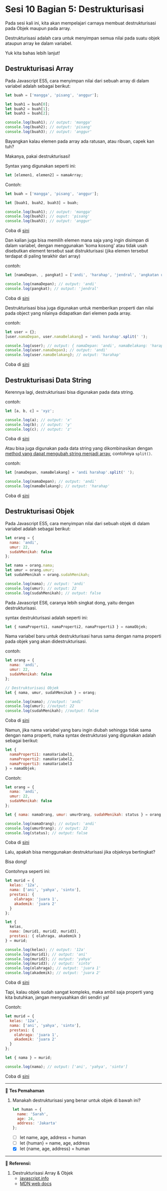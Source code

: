 # Sesi 10 Bagian 5: Destrukturisasi

Pada sesi kali ini, kita akan mempelajari carnaya membuat destrukturisasi pada Objek maupun pada array.

Destrukturisasi adalah cara untuk menyimpan semua nilai pada suatu objek ataupun array ke dalam variabel.

Yuk kita bahas lebih lanjut!

## Destrukturisasi Array

Pada Javascript ES5, cara menyimpan nilai dari sebuah array di dalam variabel adalah sebagai berikut:

```javascript
let buah = ['mangga', 'pisang', 'anggur'];

let buah1 = buah[0];
let buah2 = buah[1];
let buah3 = buah[2];

console.log(buah1); // output: 'mangga'
console.log(buah2); // output: 'pisang'
console.log(buah3); // output: 'anggur'
```

Bayangkan kalau elemen pada array ada ratusan, atau ribuan, capek kan tuh?

Makanya, pakai destrukturisasi!

Syntax yang digunakan seperti ini:

```javascript
let [elemen1, elemen2] = namaArray;
```

Contoh:

```javascript
let buah = ['mangga', 'pisang', 'anggur'];

let [buah1, buah2, buah3] = buah;

console.log(buah1); // output: 'mangga'
console.log(buah2); // ouput: 'pisang'
console.log(buah3); // output: 'anggur'
```

Coba di [sini](https://repl.it/@sarahgushef/Destrukturisasi-Array)

Dan kalian juga bisa memilih elemen mana saja yang ingin disimpan di dalam variabel, dengan menggunakan 'koma kosong' atau tidak usah disebutkan element tersebut saat distrukturisasi (jika elemen tersebut terdapat di paling terakhir dari array)

contoh:

```javascript
let [namaDepan, , pangkat] = ['andi', 'harahap', 'jendral', 'angkatan udara'];

console.log(namaDepan); // output: 'andi'
console.log(pangkat); // output: 'jendral'
```

Coba di [sini](https://repl.it/@sarahgushef/Memilih-Elemen-Array-pada-Destrukturisasi)

Destrukturisasi bisa juga digunakan untuk memberikan properti dan nilai pada object yang nilainya didapatkan dari elemen pada array.

contoh:

```javascript
let user = {};
[user.namaDepan, user.namaBelakang] = 'andi harahap'.split(' ');

console.log(user); // output: { namaDepan: 'andi', namaBelakang: 'harap' }
console.log(user.namaDepan); // output: 'andi'
console.log(user.namaBelakang); // output: 'harahap'
```

Coba di [sini](https://repl.it/@sarahgushef/Destrukturisasi-Array-untuk-Properti-dan-Nilai-Objek)

## Destrukturisasi Data String

Kerennya lagi, destrukturisasi bisa digunakan pada data string.

contoh:

```javascript
let [a, b, c] = 'xyz';

console.log(a); // output: 'x'
console.log(b); // output: 'y'
console.log(c); // output: 'z'
```

Coba di [sini](https://repl.it/@sarahgushef/Destrukturisasi-Data-String)

Atau bisa juga digunakan pada data string yang dikombinasikan dengan <u>method yang dapat mengubah string menjadi array</u>, contohnya `split()`.

contoh:

```javascript
let [namaDepan, namaBelakang] = 'andi harahap'.split(' ');

console.log(namaDepan); // output: 'andi'
console.log(namaBelakang); // output: 'harahap'
```

Coba di [sini](https://repl.it/@sarahgushef/Kombinasi-Destrukturisasi-Data-String-dengan-Method)

## Destrukturisasi Objek

Pada Javascript ES5, cara menyimpan nilai dari sebuah objek di dalam variabel adalah sebagai berikut:

```javascript
let orang = {
  nama: 'andi',
  umur: 22,
  sudahMenikah: false
};

let nama = orang.nama;
let umur = orang.umur;
let sudahMenikah = orang.sudahMenikah;

console.log(nama); // output: 'andi'
console.log(umur); // output: 22
console.log(sudahMenikah); // output: false
```

Pada Javascript ES6, caranya lebih singkat dong, yaitu dengan destrukturisasi.

syntax destrukturisasi adalah seperti ini:

```javascript
let { namaProperti1, namaProperti2, namaProperti3 } = namaObjek;
```

Nama variabel baru untuk destrukturisasi harus sama dengan nama properti pada objek yang akan didestrukturisasi.

contoh:

```javascript
let orang = {
  nama: 'andi',
  umur: 22,
  sudahMenikah: false
};

// Destrukturisasi Objek
let { nama, umur, sudahMenikah } = orang;

console.log(nama); //output: 'andi'
console.log(umur); //output: 22
console.log(sudahMenikah); //output: false
```

Coba di [sini](https://repl.it/@sarahgushef/Destrukturisasi-Objek)

Namun, jika nama variabel yang baru ingin diubah sehingga tidak sama dengan nama properti, maka syntax destrukturasi yang digunakan adalah sebagai berikut:

```javascript
let {
  namaProperti1: namaVariabel1,
  namaProperti2: namaVariabel2,
  namaProperti3: namaVariabel3
} = namaObjek;
```

Contoh:

```javascript
let orang = {
  nama: 'andi',
  umur: 22,
  sudahMenikah: false
};

let { nama: namaOrang, umur: umurOrang, sudahMenikah: status } = orang;

console.log(namaOrang); // output: 'andi'
console.log(umurOrang); // output: 22
console.log(status); // output: false
```

Coba di [sini](https://repl.it/@sarahgushef/Mengubah-Nama-Variabel-Baru-pada-Destrukturisasi-Objek)

Lalu, apakah bisa menggunakan destrukturisasi jika objeknya bertingkat?

Bisa dong!

Contohnya seperti ini:

```javascript
let murid = {
  kelas: '12a',
  nama: ['ani', 'yahya', 'sinto'],
  prestasi: {
    olahraga: 'juara 1',
    akademik: 'juara 2'
  }
};

let {
  kelas,
  nama: [murid1, murid2, murid3],
  prestasi: { olahraga, akademik }
} = murid;

console.log(kelas); // output: '12a'
console.log(murid1); // output: 'ani'
console.log(murid2); // output: 'yahya'
console.log(murid3); // output: 'sinto'
console.log(olahraga); // output: 'juara 1'
console.log(akademik); // output: 'juara 2'
```

Coba di [sini](https://repl.it/@sarahgushef/Destrukturisasi-Objek-Bertingkat)

Tapi, kalau objek sudah sangat kompleks, maka ambil saja properti yang kita butuhkan, jangan menyusahkan diri sendiri ya!

Contoh:

```javascript
let murid = {
  kelas: '12a',
  nama: ['ani', 'yahya', 'sinto'],
  prestasi: {
    olahraga: 'juara 1',
    akademik: 'juara 2'
  }
};

let { nama } = murid;

console.log(nama); // output: ['ani', 'yahya', 'sinto']
```

Coba di [sini](https://repl.it/@sarahgushef/Destrukturisasi-Objek-dengan-Memilih-Properti-Tertentu)

---

🤔 **Tes Pemahaman**

1. Manakah destrukturisasi yang benar untuk objek di bawah ini?

   ```js
   let human = {
     name: 'Sarah',
     age: 24,
     address: 'Jakarta'
   };
   ```

   - [ ] let name, age, address = human
   - [ ] let {human} = name, age, address
   - [x] let {name, age, address} = human

---

📖 **Referensi:**

1. Destrukturisasi Array & Objek
   - [javascript.info](https://javascript.info/destructuring-assignment)
   - [MDN web docs](https://developer.mozilla.org/en-US/docs/Web/JavaScript/Reference/Operators/Destructuring_assignment)

